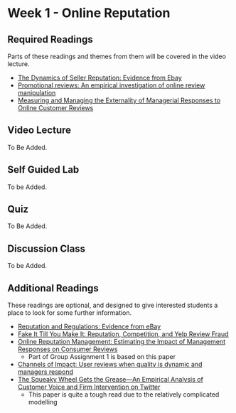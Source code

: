 # Week 1 - Online Reputation

## Required Readings

Parts of these readings and themes from them will be covered in the video lecture.

* [The Dynamics of Seller Reputation: Evidence from Ebay][rep-ebay]
* [Promotional reviews: An empirical investigation of online review manipulation](https://pubsonline.informs.org/doi/abs/10.1287/mnsc.2015.2304)
* [Measuring and Managing the Externality of Managerial Responses to Online Customer Reviews][chen-etal]
## Video Lecture

To Be Added.

<!-- * Part 1: Online Reputation
* Part 2: Fixed Effects in Regression
* Part 3: Understanding Difference in Differences -->

## Self Guided Lab

To be Added.
## Quiz

To Be Added.

<!-- * [Link][quiz-02] to Quiz on Canvas
    * **Due by 23.59 on 30 April 2021** -->

## Discussion Class

To be Added.
## Additional Readings

These readings are optional, and designed to give interested students a place to look for some further information.

* [Reputation and Regulations: Evidence from eBay][rep-ebay2]
* [Fake It Till You Make It: Reputation, Competition, and Yelp Review Fraud][fake-yelp]
* [Online Reputation Management: Estimating the Impact of Management Responses on Consumer Reviews][orm-zervas] 
    * Part of Group Assignment 1 is based on this paper
* [Channels of Impact: User reviews when quality is dynamic and managers respond][orm-chev]
* [The Squeaky Wheel Gets the Grease—An Empirical Analysis of Customer Voice and Firm Intervention on Twitter][orm-cv]
    * This paper is quite a tough read due to the relatively complicated modelling

[rep-ebay]: https://onlinelibrary.wiley.com/doi/full/10.1111/j.1467-6451.2010.00405.x
[rep-ebay2]: https://pubsonline.informs.org/doi/pdf/10.1287/mnsc.2015.2323
[fake-yelp]: https://pubsonline.informs.org/doi/abs/10.1287/mnsc.2015.2304
[orm-zervas]: https://pubsonline.informs.org/doi/10.1287/mksc.2017.1043
[orm-chev]: https://pubsonline.informs.org/doi/abs/10.1287/mksc.2018.1090
[orm-cv]: https://pubsonline.informs.org/doi/abs/10.1287/mksc.2015.0912
[chen-etal]: https://repository.arizona.edu/bitstream/handle/10150/632181/2%20ISR-MR-Paper.pdf?sequence=1

[quiz-02]: https://tilburguniversity.instructure.com/courses/7508/quizzes
